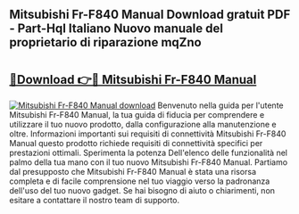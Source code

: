 ## Mitsubishi Fr-F840 Manual Download gratuit PDF - Part-HqI Italiano Nuovo manuale del proprietario di riparazione mqZno

# <h2><a href="http://dfdontn.blite.top/?on=Mitsubishi+Fr-F840+Manual">🔗Download 👉🔴 Mitsubishi Fr-F840 Manual</a></h2>

[![Mitsubishi Fr-F840 Manual download](https://i.imgur.com/lujVjoI.png)](http://dfdontn.blite.top/?on=Mitsubishi+Fr-F840+Manual)
Benvenuto nella guida per l'utente Mitsubishi Fr-F840 Manual, la tua guida di fiducia per comprendere e utilizzare il tuo nuovo prodotto, dalla configurazione alla manutenzione e oltre. Informazioni importanti sui requisiti di connettività Mitsubishi Fr-F840 Manual questo prodotto richiede requisiti di connettività specifici per prestazioni ottimali. Sperimenta la potenza Dell'elenco delle funzionalità nel palmo della tua mano con il tuo nuovo Mitsubishi Fr-F840 Manual. Partiamo dal presupposto che Mitsubishi Fr-F840 Manual è stata una risorsa completa e di facile comprensione nel tuo viaggio verso la padronanza dell'uso del tuo nuovo gadget. Se hai bisogno di aiuto o chiarimenti, non esitare a contattare il nostro team di supporto.
